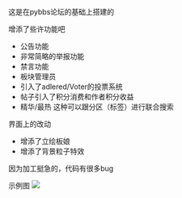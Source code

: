 这是在pybbs论坛的基础上搭建的

增添了些许功能吧
- 公告功能
- 非常简略的举报功能  
- 禁言功能  
- 板块管理员
- 引入了adlered/Voter的投票系统
- 帖子引入了积分消费和作者积分收益
- 精华/最热 这种可以跟分区（标签）进行联合搜索

界面上的改动
- 增添了立绘板娘
- 增添了背景粒子特效

因为加工挺急的，代码有很多bug

示例图
![](https://ae01.alicdn.com/kf/U85a78cbbab6b4181bd2bba8197561636d.jpg)